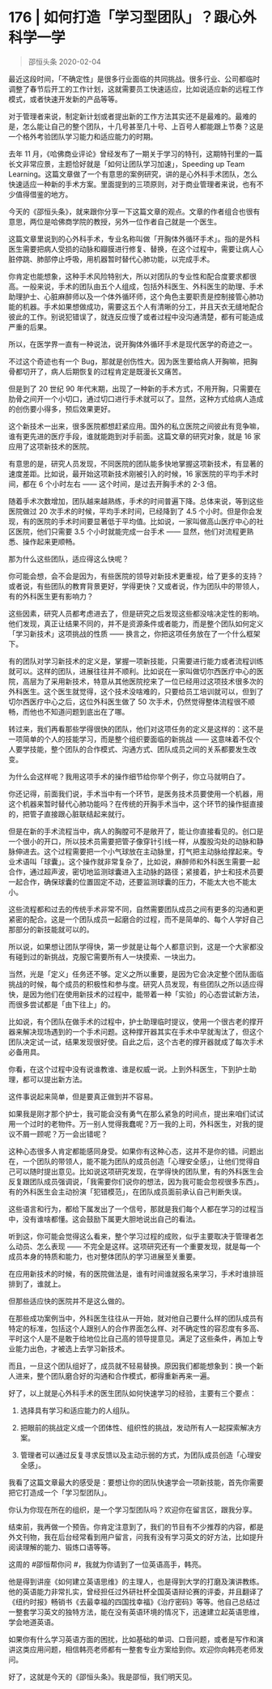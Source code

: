 # 176 | 如何打造「学习型团队」？跟心外科学一学
> 邵恒头条
2020-02-04

最近这段时间，「不确定性」是很多行业面临的共同挑战。很多行业、公司都临时调整了春节后开工的工作计划，这就需要员工快速适应，比如说适应新的远程工作模式，或者快速开发新的产品等等。

对于管理者来说，制定新计划或者提出新的工作方法其实还不是最难的。最难的是，怎么能让自己的整个团队，十几号甚至几十号、上百号人都能跟上节奏？这是一个格外考验团队学习能力和适应能力的时期。

去年 11 月，《哈佛商业评论》曾经发布了一期关于学习的特刊，这期特刊里的一篇长文非常应景，主题恰好就是「如何让团队学习加速」，Speeding up Team Learning。这篇文章做了一个有意思的案例研究，讲的是心外科手术团队，怎么快速适应一种新的手术方案。里面提到的三项原则，对于商业管理者来说，也有不少值得借鉴的地方。

今天的《邵恒头条》，就来跟你分享一下这篇文章的观点。文章的作者组合也很有意思，两位是哈佛商学院的教授，另外一位作者自己就是一个医生。

这篇文章里说到的心外科手术，专业名称叫做「开胸体外循环手术」。指的是外科医生需要把病人受损的动脉和瓣膜进行修复、替换，在这个过程中，需要让病人心脏停跳、肺部停止呼吸，用机器暂时替代心肺功能，以完成手术。

你肯定也能想象，这种手术风险特别大，所以对团队的专业性和配合度要求都很高。一般来说，手术的团队由五个人组成，包括外科医生、外科医生的助理、手术助理护士、心脏麻醉师以及一个体外循环师，这个角色主要职责是控制接管心肺功能的机器。手术如果想做成功，需要这五个人有清晰的分工，并且天衣无缝地配合彼此的工作。别说犯错误了，就连反应慢了或者过程中没沟通清楚，都有可能造成严重的后果。

所以，在医学界一直有一种说法，说开胸体外循环手术是现代医学的奇迹之一。

不过这个奇迹也有一个 Bug，那就是创伤性大。因为医生要给病人开胸嘛，把胸骨都切开了，病人后期恢复的过程肯定是既漫长又痛苦。

但是到了 20 世纪 90 年代末期，出现了一种新的手术方式，不用开胸，只需要在肋骨之间开一个小切口，通过切口进行手术就可以了。显然，这种方式给病人造成的创伤要小得多，预后效果更好。

这个新技术一出来，很多医院都想赶紧应用。国外的私立医院之间彼此有竞争嘛，谁有更先进的医疗手段，谁就能跑到对手前面。这篇文章的研究对象，就是 16 家应用了这项新技术的医院。

有意思的是，研究人员发现，不同医院的团队能多快地掌握这项新技术，有显著的速度差距。比如说，最开始这项新技术刚被引入的时候，16 家医院的平均手术时间，都在 6 个小时左右 —— 这个时间，是过去开胸手术的 2-3 倍。

随着手术次数增加，团队越来越熟练，手术的时间普遍下降。总体来说，等到这些医院做过 20 次手术的时候，平均手术时间，已经降到了 4.5 个小时。但是你会发现，有的医院的手术时间要显著低于平均值。比如说，一家叫做高山医疗中心的社区医院，他们只需要 3.5 个小时就能完成一台手术 —— 显然，他们对流程更熟悉、操作起来更顺畅。

那为什么这些团队，适应得这么快呢？

你可能会想，会不会是因为，有些医院的领导对新技术更重视，给了更多的支持？或者说，有些团队的教育背景更好，学得更快？又或者说，作为团队中的带领人，有的外科医生更有影响力？

这些因素，研究人员都考虑进去了，但是研究之后发现这些都没啥决定性的影响。他们发现，真正让结果不同的，并不是资源条件或者能力，而是整个团队如何定义「学习新技术」这项挑战的性质 —— 换言之，你把这项任务放在了一个什么框架下。

有的团队对学习新技术的定义是，掌握一项新技能，只需要进行能力或者流程训练就可以。这样的团队，进展往往并不顺利。比如说在一家叫做切尔西医疗中心的医院，高层为了采用新技术，特意从其他医院挖来了一位已经用过这项技术很多次的外科医生。这个医生就觉得，这个技术没啥难的，只要给员工培训就可以，但到了切尔西医疗中心之后，这位外科医生做了 50 次手术，仍然觉得整体流程很不顺畅，而他也不知道问题到底出在了哪。

转过来，我们再看那些学得很快的团队，他们对这项任务的定义是这样的：这不是一项简单的个人的技能学习，而是整个组织要面临的新挑战 —— 这意味着不仅个人要学技能，整个团队的合作模式、沟通方式、团队成员之间的关系都要发生改变。

为什么会这样呢？我用这项手术的操作细节给你举个例子，你立马就明白了。

你还记得，前面我们说，手术当中有一个环节，是医务技术员要使用一个机器，用这个机器来暂时替代心肺功能吗？在传统的开胸手术当中，这个环节的操作挺直接的，把管子直接跟心脏联结起来就行。

但是在新的手术流程当中，病人的胸膛可不是敞开了，能让你直接看见的。创口是一个很小的开口，所以技术员需要把管子像穿针引线一样，从腹股沟处的动脉和静脉伸进去。这个过程需要把一个小气球放在主动脉里，打气把主动脉给撑起来。专业术语叫「球囊」。这个操作就非常复杂了，比如说，麻醉师和外科医生需要一起合作，通过超声波，密切地监测球囊进入主动脉的路径；紧接着，护士和技术员要一起合作，确保球囊的位置固定不动，还要监测球囊的压力，不能太大也不能太小。

这些流程都和过去的传统手术非常不同，自然需要团队成员之间有更多的沟通和更紧密的配合。这是一个团队成员一起磨合的过程，而不是简单的、每个人学好自己那部分的新技能就可以的。

所以说，如果想让团队学得快，第一步就是让每个人都意识到，这是一个大家都没有碰到过的新挑战，克服它需要所有人一块摸索、一块出力。

当然，光是「定义」任务还不够。定义之所以重要，是因为它会决定整个团队面临挑战的时候，每个成员的积极性和参与度。研究人员发现，有些团队之所以适应得快，是因为他们在使用新技术的过程中，能带着一种「实验」的心态尝试新方法，而很多尝试都是「由下往上」的。

比如说，有个团队在做手术的过程中，护士助理临时提议，使用一个很古老的撑开器来解决现场遇到的一个手术问题。这种撑开器其实在手术中早就淘汰了，但这个团队决定试一试，结果发现很好使。自此之后，这个古老的撑开器就成了每次手术必备用具。

你看，在这个过程中没有说谁教谁、谁是权威一说。上到外科医生，下到护士助理，都可以提出新方法。

这件事说起来简单，但是要真正做到并不容易。

如果我是刚才那个护士，我可能会没有勇气在那么紧急的时间点，提出来咱们试试用一个过时的老物件。万一别人觉得我蠢呢？万一我的上司，外科医生，对我的提议不屑一顾呢？万一会出错呢？

这种心态很多人肯定都能感同身受。如果你有这种心态，这并不是你的错。问题出在，一个团队的带领人，能不能为团队的成员创造「心理安全感」，让他们觉得自己可以随时提出意见。比如说这项研究发现，在学得快的团队里，有的外科医生会反复跟团队成员强调说，「我需要你们说你的想法，因为我可能会忽视很多东西」。有的外科医生会主动扮演「犯错模范」，在团队成员面前承认自己判断失误。

这些语言和行为，都给下属发出了一个信号，那就是我们每个人都在学习的过程当中，没有谁啥都懂。这会鼓励下属更大胆地说出自己的看法。

听到这，你可能会觉得这么看来，整个学习过程的成败，似乎主要取决于管理者怎么动员、怎么表现 —— 不完全是这样。这项研究还有一个重要发现，就是每一个成员本身的特质和能力，也对整体团队的学习进展至关重要。

在应用新技术的时候，有的医院做法是，谁有时间谁就报名来学习，手术时谁排班排到了，谁就上。

但那些适应快的医院并不是这么做的。

在那些成功案例当中，外科医生往往从一开始，就对他自己要什么样的团队成员有特定的标准，包括这个人跟别人的合作界面怎么样、对不确定性的容忍度有多高、平时这个人是不是敢于给地位比自己高的领导提意见。满足了这些条件，再加上专业能力出色，才被选上去学习新技术。

而且，一旦这个团队组好了，成员就不轻易替换。原因我们都能想象到：换一个新人进来，整个团队磨合好的沟通和合作模式，都得重新再来一遍。

好了，以上就是心外科手术的医生团队如何快速学习的经验，主要有三个要点：

1. 选择具有学习和适应能力的人组队。

2. 把眼前的挑战定义成一个团体性、组织性的挑战，发动所有人一起探索解决方案。

3. 管理者可以通过反复寻求反馈以及主动示弱的方式，为团队成员创造「心理安全感」。

我看了这篇文章最大的感受是：要想让你的团队快速学会一项新技能，首先你需要把它打造成一个「学习型团队」。

你认为你现在所在的组织，是一个学习型团队吗？欢迎你在留言区，跟我分享。

结束前，我再做一个预告。你肯定注意到了，我们的节目有不少推荐的内容，都是外文刊物，我在后台经常看到用户留言，问我有没有学习英文的好方法，比如提升阅读理解的能力、锻炼口语等等。

这周的 #邵恒帮你问 #，我就为你请到了一位英语高手，韩亮。

他是得到讲座《如何建立英语思维》的主理人，也是得到大学的打磨及演讲教练。他的英语能力非常扎实，曾经担任过外研社杯全国英语辩论赛的评委，并且翻译了《纽约时报》畅销书《去最幸福的四国找幸福》《治疗密码》等等。他自己总结过一整套学习英文的独特方法，能在没有英语环境的情况下，迅速建立起英语思维，学会地道英语。

如果你有什么学习英语方面的困扰，比如基础的单词、口音问题，或者是写作和演讲这类应用问题，相信韩亮老师都有一整套专业方案给到你。欢迎你向韩亮老师发问。

好了，这就是今天的《邵恒头条》。我是邵恒，我们明天见。

